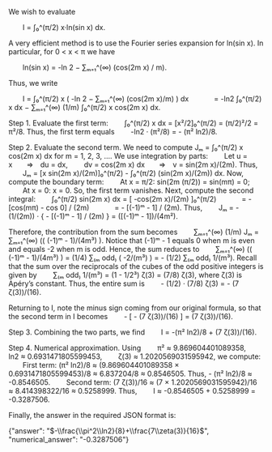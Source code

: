 We wish to evaluate

  I = ∫₀^(π/2) x·ln(sin x) dx.

A very efficient method is to use the Fourier series expansion for ln(sin x). In particular, for 0 < x < π we have

  ln(sin x) = -ln 2 − ∑ₘ₌₁^(∞) (cos(2m x) / m).

Thus, we write

  I = ∫₀^(π/2) x ( -ln 2 − ∑ₘ₌₁^(∞) (cos(2m x)/m) ) dx
    = -ln2 ∫₀^(π/2) x dx − ∑ₘ₌₁^(∞) (1/m) ∫₀^(π/2) x cos(2m x) dx.

Step 1. Evaluate the first term:
  ∫₀^(π/2) x dx = [x²/2]₀^(π/2) = (π/2)²/2 = π²/8.
Thus, the first term equals
  -ln2 · (π²/8) = - (π² ln2)/8.

Step 2. Evaluate the second term.
We need to compute Jₘ = ∫₀^(π/2) x cos(2m x) dx for m = 1, 2, 3, ….
We use integration by parts:
  Let u = x  ⇒ du = dx,
  dv = cos(2m x) dx  ⇒ v = sin(2m x)/(2m).
Thus,
  Jₘ = [x sin(2m x)/(2m)]₀^(π/2) - ∫₀^(π/2) (sin(2m x)/(2m)) dx.
Now, compute the boundary term:
  At x = π/2: sin(2m (π/2)) = sin(mπ) = 0;
  At x = 0: x = 0.
So, the first term vanishes.
Next, compute the second integral:
  ∫₀^(π/2) sin(2m x) dx = [ -cos(2m x)/(2m) ]₀^(π/2)
    = - [cos(mπ) - cos 0] / (2m)
    = - [(-1)ᵐ - 1] / (2m).
Thus,
  Jₘ = - (1/(2m)) · { - [(-1)ᵐ - 1] / (2m) } = ([(-1)ᵐ - 1])/(4m²).

Therefore, the contribution from the sum becomes
  ∑ₘ₌₁^(∞) (1/m) Jₘ = ∑ₘ₌₁^(∞) (( (-1)ᵐ - 1)/(4m³) ).
Notice that (-1)ᵐ - 1 equals 0 when m is even and equals -2 when m is odd. Hence, the sum reduces to
  ∑ₘ₌₁^(∞) (( (-1)ᵐ - 1)/(4m³) ) = (1/4) ∑₍ₘ odd₎ ( -2/(m³) ) = - (1/2) ∑₍ₘ odd₎ 1/(m³).
Recall that the sum over the reciprocals of the cubes of the odd positive integers is given by
  ∑₍ₘ odd₎ 1/(m³) = (1 - 1/2³) ζ(3) = (7/8) ζ(3),
where ζ(3) is Apéry’s constant. Thus, the entire sum is
  - (1/2) · (7/8) ζ(3) = - (7 ζ(3))/(16).

Returning to I, note the minus sign coming from our original formula, so that the second term in I becomes
  - [ - (7 ζ(3))/(16) ] = (7 ζ(3))/(16).

Step 3. Combining the two parts, we find
  I = -(π² ln2)/8 + (7 ζ(3))/(16).

Step 4. Numerical approximation.
Using
  π² ≈ 9.869604401089358,
  ln2 ≈ 0.6931471805599453,
  ζ(3) ≈ 1.2020569031595942,
we compute:
  First term: (π² ln2)/8 ≈ (9.869604401089358 × 0.6931471805599453)/8 ≈ 6.837204/8 ≈ 0.8546505.
Thus, - (π² ln2)/8 ≈ -0.8546505.
  Second term: (7 ζ(3))/16 ≈ (7 × 1.2020569031595942)/16 ≈ 8.414398322/16 ≈ 0.5258999.
Thus,
  I ≈ -0.8546505 + 0.5258999 = -0.3287506.

Finally, the answer in the required JSON format is:

{"answer": "$-\\frac{\\pi^2\\ln2}{8}+\\frac{7\\zeta(3)}{16}$", "numerical_answer": "-0.3287506"}